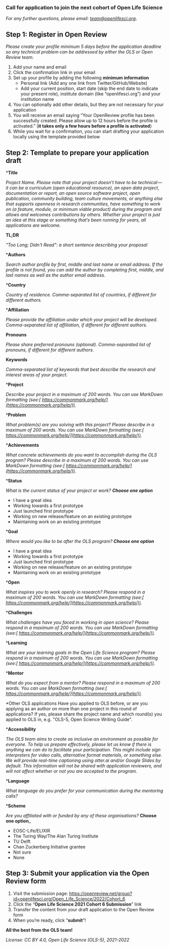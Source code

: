 ### **Call for application to join the next cohort of Open Life Science**

_For any further questions, please email: [team@openlifesci.org](mailto:team@openlifesci.org)**.**_


## **Step 1: Register in Open Review**

_Please create your profile minimum 5 days before the application deadline so any technical problem can be addressed by either the OLS or Open Review team._

1. Add your name and email
2. Click the confirmation link in your email
3. Set up your profile by adding the following **minimum information**
    *   Personal link (Add any one link from Twitter/GitHub/Website)
    *   Add your current position, start date (skip the end date to indicate your present role), institute domain (like “openlifesci.org”) and your institution name
4. You can optionally add other details, but they are not necessary for your application
5. You will receive an email saying “Your OpenReview profile has been successfully created. Please allow up to 12 hours before the profile is activated.” (**it takes only a few hours before a profile is activated**)
6. While you wait for a confirmation, you can start drafting your application locally using the template provided below

## **Step 2: Template to prepare your application draft**

***Title**

_Project Name. Please note that your project doesn’t have to be technical — it can be a curriculum (open educational resource), an open data project, documentation or report, an open source software project, open publication, community building, team culture movements, or anything else that supports openness in research communities, have something to work on (a feature, module, or minimum viable product) during the program and allows and welcomes contributions by others. Whether your project is just an idea at this stage or something that’s been running for years, all applications are welcome._

<your answer>

**TL;DR**

_"Too Long; Didn't Read": a short sentence describing your proposal_

<your answer>

***Authors**

_Search author profile by first, middle and last name or email address. If the profile is not found, you can add the author by completing first, middle, and last names as well as the author email address._

<your answer>

***Country**

_Country of residence. Comma-separated list of countries, if different for different authors._

<your answer>

***Affiliation**

_Please provide the affiliation under which your project will be developed. Comma-separated list of affiliation, if different for different authors._

<your answer>

**Pronouns**

_Please share preferred pronouns (optional). Comma-separated list of pronouns, if different for different authors._

<your answer>

**Keywords**

_Comma-separated list of keywords that best describe the research and interest areas of your project._

<your answer>

***Project**

_Describe your project in a maximum of 200 words. You can use MarkDown formatting (see:[ https://commonmark.org/help/](https://commonmark.org/help/))._

<your answer>

***Problem**

_What problem(s) are you solving with this project? Please describe in a maximum of 200 words. You can use MarkDown formatting (see:[ https://commonmark.org/help/](https://commonmark.org/help/))._

<your answer>

***Achievements**

_What concrete achievements do you want to accomplish during the OLS program? Please describe in a maximum of 200 words. You can use MarkDown formatting (see:[ https://commonmark.org/help/](https://commonmark.org/help/))._

<your answer>

***Status**

_What is the current status of your project or work? **Choose one option**_

*   I have a great idea
*   Working towards a first prototype
*   Just launched first prototype
*   Working on new release/feature on an existing prototype
*   Maintaining work on an existing prototype

***Goal**

_Where would you like to be after the OLS program? **Choose one option**_

*   I have a great idea
*   Working towards a first prototype
*   Just launched first prototype
*   Working on new release/feature on an existing prototype
*   Maintaining work on an existing prototype

***Open**

_What inspires you to work openly in research? Please respond in a maximum of 200 words. You can use MarkDown formatting (see:[ https://commonmark.org/help/](https://commonmark.org/help/))._

<your answer>

***Challenges**

_What challenges have you faced in working in open science? Please respond in a maximum of 200 words. You can use MarkDown formatting (see:[ https://commonmark.org/help/](https://commonmark.org/help/))._

<your answer>

***Learning**

_What are your learning goals in the Open Life Science program? Please respond in a maximum of 200 words. You can use MarkDown formatting (see:[ https://commonmark.org/help/](https://commonmark.org/help/))._

<your answer>

***Mentor**

_What do you expect from a mentor? Please respond in a maximum of 200 words. You can use MarkDown formatting (see:[ https://commonmark.org/help/](https://commonmark.org/help/))._

<your answer>

*Other OLS applications
Have you applied to OLS before, or are you applying as an author on more than one project in this round of applications? If yes, please share the project name and which round(s) you applied to OLS in, e.g. "OLS-5, Open Science Writing Guide".
<your answer>


***Accessibility**

_The OLS team aims to create as inclusive an environment as possible for everyone. To help us prepare effectively, please let us know if there is anything we can do to facilitate your participation. This might include sign interpreters for video calls, alternative format materials, or something else. We will provide real-time captioning using otter.ai and/or Google Slides by default. This information will not be shared with application reviewers, and will not affect whether or not you are accepted to the program._

<your answer>

***Language**

_What language do you prefer for your communication during the mentoring calls?_

<your answer>

***Scheme**

_Are you affiliated with or funded by any of these organisations?_ **Choose one option**_

* EOSC-Life/ELIXIR
* The Turing Way/The Alan Turing Institute
* TU Delft
* Chan Zuckerberg Initiative grantee
* Not sure
* None


## **Step 3: Submit your application via the Open Review form**

1. Visit the submission page: https://openreview.net/group?id=openlifesci.org/Open_Life_Science/2022/Cohort_6
2. Click the “**Open Life Science 2021 Cohort 6 Submission**” link
3. Transfer the content from your draft application to the Open Review form
4. When you’re ready, click “**submit**”!

**All the best from the OLS team!**

_License: CC BY 4.0, Open Life Science (OLS-5), 2021-2022_
